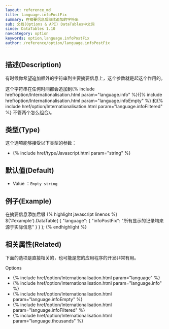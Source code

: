 ```yaml
---
layout: reference_md
title: language.infoPostFix
summary: 在摘要信息后继续追加的字符串
sub: 文档(Options & API) DataTables中文网
since: DataTables 1.10
navcategory: option
keywords: option,language.infoPostFix
author: /reference/option/language.infoPostFix
---
```


## 描述(Description)

有时候你希望追加额外的字符串到主要摘要信息上，这个参数就是起这个作用的。

这个字符串在任何时间都会追加到{% include href/option/Internationalisation.html param="language.info" %}({% include href/option/Internationalisation.html param="language.infoEmpty" %}
和{% include href/option/Internationalisation.html param="language.infoFiltered" %} 不管两个怎么组合)。

## 类型(Type)
这个选项能够接受以下类型的参数：

- {% include href/type/Javascript.html param="string" %}

## 默认值(Default)
- Value ：`Empty string`

 
## 例子(Example)

在摘要信息添加后缀
{% highlight javascript linenos %}
$('#example').DataTable( {
   "language": {
       "infoPostFix": "所有显示的记录均来源于实际信息"
     }
} );
{% endhighlight %}

## 相关属性(Related)
下面的选项是直接相关的，也可能是您的应用程序的开发非常有用。

Options

- {% include href/option/Internationalisation.html param="language" %}
- {% include href/option/Internationalisation.html param="language.info" %}
- {% include href/option/Internationalisation.html param="language.infoEmpty" %}
- {% include href/option/Internationalisation.html param="language.infoFiltered" %}
- {% include href/option/Internationalisation.html param="language.thousands" %}
